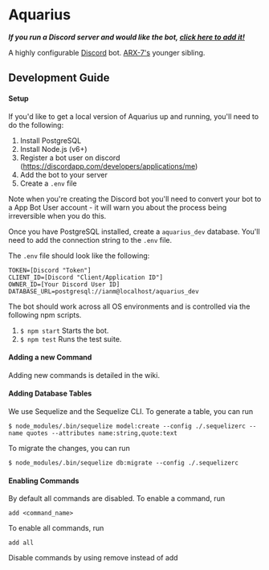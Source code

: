 # Aquarius

__*If you run a Discord server and would like the bot, [click here to add it!](https://discordapp.com/oauth2/authorize?client_id=176793254350684160&scope=bot&permissions=0)*__

A highly configurable [Discord](https://discordapp.com/) bot. [ARX-7's](https://github.com/IanMitchell/ARX-7) younger sibling.


## Development Guide

#### Setup

If you'd like to get a local version of Aquarius up and running, you'll need to do the following:

1. Install PostgreSQL
2. Install Node.js (v6+)
3. Register a bot user on discord (https://discordapp.com/developers/applications/me)
4. Add the bot to your server
5. Create a `.env` file

Note when you're creating the Discord bot you'll need to convert your bot to a App Bot User account - it will warn you about the process being irreversible when you do this.

Once you have PostgreSQL installed, create a `aquarius_dev` database. You'll need to add the connection string to the `.env` file.

The `.env` file should look like the following:

```
TOKEN=[Discord "Token"]
CLIENT_ID=[Discord "Client/Application ID"]
OWNER_ID=[Your Discord User ID]
DATABASE_URL=postgresql://ianm@localhost/aquarius_dev
```

The bot should work across all OS environments and is controlled via the following npm scripts.

1. `$ npm start` Starts the bot.
2. `$ npm test` Runs the test suite.

#### Adding a new Command

Adding new commands is detailed in the wiki.

#### Adding Database Tables

We use Sequelize and the Sequelize CLI. To generate a table, you can run

```
$ node_modules/.bin/sequelize model:create --config ./.sequelizerc --name quotes --attributes name:string,quote:text
```

To migrate the changes, you can run

```
$ node_modules/.bin/sequelize db:migrate --config ./.sequelizerc
```

#### Enabling Commands

By default all commands are disabled. To enable a command, run

```
add <command_name>
```

To enable all commands, run

```
add all
```

Disable commands by using remove instead of add
